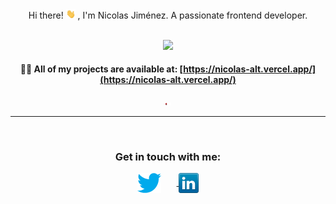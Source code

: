 <div align="center">
Hi there! 
<img src="./src/assets/icons/hi.gif" width="15">
, I'm Nicolas Jiménez.
A passionate frontend developer.
</div>
<br />

<p align="center">
    <a href="https://github.com/anuraghazra/github-readme-stats" style="margin: 50px">
        <img src="https://github-readme-stats.vercel.app/api/top-langs/?username=Nicolas-alt&layout=compact" />
    </a>

</p>

<div align="center">

#### 👨‍💻 All of my projects are available at: [https://nicolas-alt.vercel.app/](https://nicolas-alt.vercel.app/)

<img src="./src/assets/icons/red.gif" style="width: 10px">

<hr />
<br />

<!-- Connect -->
<h3 align="center">Get in touch with me:</h3>
    <a align="center" href="https://twitter.com/nicolas35103573" target="blank">
        <img align="center" src="./src/assets/icons/twitter.png" alt="nicolas35103573" style="margin-right: 25px" />
    </a>
      <a align="center" href="https://twitter.com/nicolas35103573" target="blank">
        <img align="center" src="./src/assets/icons/linkedin.png" alt="nicolas35103573" />
    </a>

</div>
